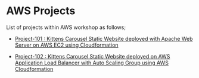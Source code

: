 # AWS Projects

List of projects within AWS workshop as follows;

- [Project-101 : Kittens Carousel Static Website deployed with Apache Web Server on AWS EC2 using Cloudformation](./101-kittens-carousel-static-website-ec2/README.md)

- [Project-102 : Kittens Carousel Static Website deployed on AWS Application Load Balancer with Auto Scaling Group using AWS Cloudformation](./102-kittens-carousel-static-website-alb-asg/README.md)

